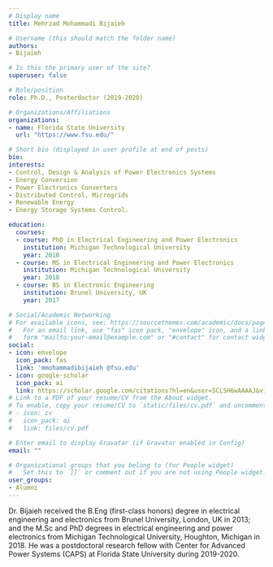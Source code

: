 ```yaml
---
# Display name
title: Mehrzad Mohammadi Bijaieh

# Username (this should match the folder name)
authors:
- Bijaieh

# Is this the primary user of the site?
superuser: false

# Role/position
role: Ph.D., Posterdoctor (2019-2020)

# Organizations/Affiliations
organizations:
- name: Florida State University
  url: "https://www.fsu.edu/"

# Short bio (displayed in user profile at end of posts)
bio: 
interests:
- Control, Design & Analysis of Power Electronics Systems
- Energy Conversion
- Power Electronics Converters
- Distributed Control, Microgrids
- Renewable Energy
- Energy Storage Systems Control.

education:
  courses:
  - course: PhD in Electrical Engineering and Power Electronics
    institution: Michigan Technological University
    year: 2018
  - course: MS in Electrical Engineering and Power Electronics
    institution: Michigan Technological University
    year: 2018
  - course: BS in Electronic Engineering
    institution: Brunel University, UK
    year: 2017

# Social/Academic Networking
# For available icons, see: https://sourcethemes.com/academic/docs/page-builder/#icons
#   For an email link, use "fas" icon pack, "envelope" icon, and a link in the
#   form "mailto:your-email@example.com" or "#contact" for contact widget.
social:
- icon: envelope
  icon_pack: fas
  link: 'mmohammadibijaieh @fsu.edu'
- icon: google-scholar
  icon_pack: ai
  link: https://scholar.google.com/citations?hl=en&user=5CL5H6wAAAAJ&view_op=list_works&sortby=pubdate
# Link to a PDF of your resume/CV from the About widget.
# To enable, copy your resume/CV to `static/files/cv.pdf` and uncomment the lines below.
# - icon: cv
#   icon_pack: ai
#   link: files/cv.pdf

# Enter email to display Gravatar (if Gravatar enabled in Config)
email: ""

# Organizational groups that you belong to (for People widget)
#   Set this to `[]` or comment out if you are not using People widget.
user_groups:
- Alumni
---
```


Dr. Bijaieh received the B.Eng (first-class honors) degree in electrical engineering and electronics from Brunel University, London, UK in 2013; and the M.Sc and PhD degrees in electrical engineering and power electronics from Michigan Technological University, Houghton, Michigan in 2018.
He was a postdoctoral research fellow with Center for Advanced Power Systems (CAPS) at Florida State University during 2019-2020.
